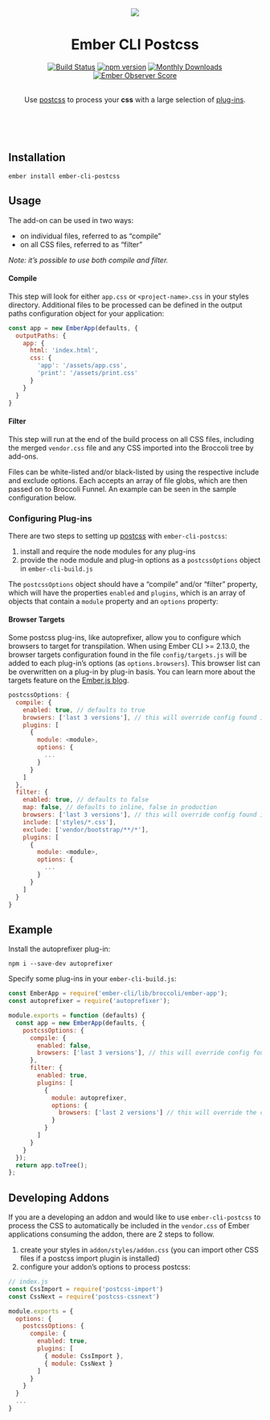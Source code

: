 <div align="center">
  <img src="https://jeffjewiss.github.io/ember-cli-postcss/postcss.svg">
</div>

<h1 align="center">Ember CLI Postcss</h1>

<div align="center">
  <a href="https://travis-ci.org/jeffjewiss/ember-cli-postcss"><img src="https://travis-ci.org/jeffjewiss/ember-cli-postcss.svg?branch=master" alt="Build Status"></a>
  <a href="https://www.npmjs.com/package/ember-cli-postcss"><img src="https://img.shields.io/npm/v/ember-cli-postcss.svg" alt="npm version"></a>
  <a href="https://www.npmjs.com/package/ember-cli-postcss"><img src="https://img.shields.io/npm/dm/ember-cli-postcss.svg" alt="Monthly Downloads"></a>
  <a href="http://emberobserver.com/addons/ember-cli-postcss"><img src="http://emberobserver.com/badges/ember-cli-postcss.svg" alt="Ember Observer Score"></a>
</div>

<br>

<div align="center">
  <p>Use <a href="http://github.com/postcss/postcss">postcss</a> to process your <strong>css</strong> with a large selection of <a href="http://postcss.parts">plug-ins</a>.</p>
</div>

<br>
<br>
<br>

Installation
------------

```shell
ember install ember-cli-postcss
```

Usage
-----

The add-on can be used in two ways:

* on individual files, referred to as “compile”
* on all CSS files, referred to as “filter”

*Note: it’s possible to use both compile and filter.*

#### Compile

This step will look for either `app.css` or `<project-name>.css` in your styles directory. Additional files to be processed can be defined in the output paths configuration object for your application:

```javascript
const app = new EmberApp(defaults, {
  outputPaths: {
    app: {
      html: 'index.html',
      css: {
        'app': '/assets/app.css',
        'print': '/assets/print.css'
      }
    }
  }
}
```

#### Filter

This step will run at the end of the build process on all CSS files, including the merged `vendor.css` file and any CSS imported into the Broccoli tree by add-ons.

Files can be white-listed and/or black-listed by using the respective include and exclude options. Each accepts an array of file globs, which are then passed on to Broccoli Funnel. An example can be seen in the sample configuration below.

### Configuring Plug-ins

There are two steps to setting up [postcss](https://github.com/postcss/postcss) with `ember-cli-postcss`:

1. install and require the node modules for any plug-ins
2. provide the node module and plug-in options as a `postcssOptions` object in `ember-cli-build.js`

The `postcssOptions` object should have a “compile” and/or “filter” property, which will have the properties `enabled` and `plugins`, which is an array of objects that contain a `module` property and an `options` property:

#### Browser Targets

Some postcss plug-ins, like autoprefixer, allow you to configure which browsers to target for transpilation. When using Ember CLI >= 2.13.0, the browser targets configuration found in the file `config/targets.js` will be added to each plug-in’s options (as `options.browsers`). This browser list can be overwritten on a plug-in by plug-in basis. You can learn more about the targets feature on the [Ember.js blog](https://emberjs.com/blog/2017/04/29/ember-2-13-released.html#toc_targets).

```javascript
postcssOptions: {
  compile: {
    enabled: true, // defaults to true
    browsers: ['last 3 versions'], // this will override config found in config/targets.js
    plugins: [
      {
        module: <module>,
        options: {
          ...
        }
      }
    ]
  },
  filter: {
    enabled: true, // defaults to false
    map: false, // defaults to inline, false in production
    browsers: ['last 3 versions'], // this will override config found in config/targets.js
    include: ['styles/*.css'],
    exclude: ['vendor/bootstrap/**/*'],
    plugins: [
      {
        module: <module>,
        options: {
          ...
        }
      }
    ]
  }
}
```

Example
-------

Install the autoprefixer plug-in:

```shell
npm i --save-dev autoprefixer
```

Specify some plug-ins in your `ember-cli-build.js`:

```javascript
const EmberApp = require('ember-cli/lib/broccoli/ember-app');
const autoprefixer = require('autoprefixer');

module.exports = function (defaults) {
  const app = new EmberApp(defaults, {
    postcssOptions: {
      compile: {
        enabled: false,
        browsers: ['last 3 versions'], // this will override config found in config/targets.js
      },
      filter: {
        enabled: true,
        plugins: [
          {
            module: autoprefixer,
            options: {
              browsers: ['last 2 versions'] // this will override the config, but just for this plugin
            }
          }
        ]
      }
    }
  });
  return app.toTree();
};
```

Developing Addons
-----------------

If you are a developing an addon and would like to use `ember-cli-postcss` to process the CSS to automatically be included in the `vendor.css` of Ember applications consuming the addon, there are 2 steps to follow.

1. create your styles in `addon/styles/addon.css` (you can import other CSS files if a postcss import plugin is installed)
2. configure your addon’s options to process postcss:

```javascript
// index.js
const CssImport = require('postcss-import')
const CssNext = require('postcss-cssnext')

module.exports = {
  options: {
    postcssOptions: {
      compile: {
        enabled: true,
        plugins: [
          { module: CssImport },
          { module: CssNext }
        ]
      }
    }
  }
  ...
}
```
